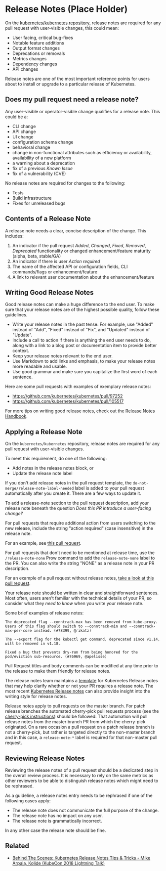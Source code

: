 # Release Notes (Place Holder)

On the [kubernetes/kubernetes repository][kubernetes-repository], release notes
are required for any pull request with user-visible changes, this could mean:

- User facing, critical bug-fixes
- Notable feature additions
- Output format changes
- Deprecations or removals
- Metrics changes
- Dependency changes
- API changes

Release notes are one of the most important reference points for users about to
install or upgrade to a particular release of Kubernetes.

## Does my pull request need a release note?

Any user-visible or operator-visible change qualifies for a release note. This
could be a:

- CLI change
- API change
- UI change
- configuration schema change
- behavioral change
- change in non-functional attributes such as efficiency or availability,
  availability of a new platform
- a warning about a deprecation
- fix of a previous _Known Issue_
- fix of a vulnerability (CVE)

No release notes are required for changes to the following:

- Tests
- Build infrastructure
- Fixes for unreleased bugs

## Contents of a Release Note

A release note needs a clear, concise description of the change. This includes:

1. An indicator if the pull request _Added_, _Changed_, _Fixed_, _Removed_,
   _Deprecated_ functionality or changed enhancement/feature maturity (alpha,
   beta, stable/GA)
2. An indicator if there is user _Action required_
3. The name of the affected API or configuration fields, CLI commands/flags or
   enhancement/feature
4. A link to relevant user documentation about the enhancement/feature

## Writing Good Release Notes

Good release notes can make a huge difference to the end user. To make sure that
your release notes are of the highest possible quality, follow these guidelines.

- Write your release notes in the past tense. For example, use "Added" instead
  of "Add", "Fixed" instead of "Fix", and "Updated" instead of "Update".
- Include a call to action if there is anything the end user needs to do, along
  with a link to a blog post or documentation item to provide better context.
- Keep your release notes relevant to the end user.
- Use Markdown to add links and emphasis, to make your release notes more
  readable and usable.
- Use good grammar and make sure you capitalize the first word of each
  sentence. 

Here are some pull requests with examples of exemplary release notes:
- https://github.com/kubernetes/kubernetes/pull/97252
- https://github.com/kubernetes/kubernetes/pull/105517

For more tips on writing good release notes, check out the [Release Notes Handbook].

## Applying a Release Note

On the `kubernetes/kubernetes` repository, release notes are required for any pull
request with user-visible changes.

To meet this requirement, do one of the following:
- Add notes in the release notes block, or
- Update the release note label

If you don't add release notes in the pull request template, the
`do-not-merge/release-note-label-needed` label is added to your pull request
automatically after you create it. There are a few ways to update it.

To add a release-note section to the pull request description, add your release
note beneath the question *Does this PR introduce a user-facing change?*

For pull requests that require additional action from users switching to the new
release, include the string "action required" (case insensitive) in the release
note.

For an example, see [this pull request](https://github.com/kubernetes/kubernetes/pull/107207).

For pull requests that don't need to be mentioned at release time, use the
`/release-note-none` Prow command to add the `release-note-none` label to the
PR. You can also write the string "NONE" as a release note in your PR
description.

For an example of a pull request without release notes, 
[take a look at this pull request](https://github.com/kubernetes/kubernetes/pull/107910).

Your release note should be written in clear and straightforward sentences. Most
often, users aren't familiar with the technical details of your PR, so consider
what they _need to know_ when you write your release note.

Some brief examples of release notes:

```
The deprecated flag --conntrack-max has been removed from kube-proxy. Users of this flag should switch to --conntrack-min and --conntrack-max-per-core instead. (#78399, @rikatz)

The --export flag for the kubectl get command, deprecated since v1.14, will be removed in v1.18.

Fixed a bug that prevents dry-run from being honored for the pod/eviction sub-resource. (#76969, @apelisse)
```

Pull Request titles and body comments can be modified at any time prior to the
release to make them friendly for release notes.

The release notes team maintains a
[template](https://github.com/kubernetes/sig-release/blob/master/release-team/role-handbooks/release-notes/relnotes-template.md)
for Kubernetes Release notes that may help clarify whether or not your PR
requires a release note. The most recent 
[Kubernetes Release notes](https://kubernetes.io/docs/setup/release/notes/) can
also provide insight into the writing style for release notes.

Release notes apply to pull requests on the master branch. For patch release
branches the automated cherry-pick pull requests process (see the 
[cherry-pick instructions](/contributors/devel/sig-release/cherry-picks.md))
should be followed.  That automation will pull release notes from the master
branch PR from which the cherry-pick originated. On a rare occasion a pull
request on a patch release branch is not a cherry-pick, but rather is targeted
directly to the non-master branch and in this case, a `release-note-*` label is
required for that non-master pull request.

## Reviewing Release Notes

Reviewing the release notes of a pull request should be a dedicated step in the
overall review process. It is necessary to rely on the same metrics as other
reviewers to be able to distinguish release notes which might need to be
rephrased.

As a guideline, a release notes entry needs to be rephrased if one of the
following cases apply:

- The release note does not communicate the full purpose of the change.
- The release note has no impact on any user.
- The release note is grammatically incorrect.

In any other case the release note should be fine.

## Related

* [Behind The Scenes: Kubernetes Release Notes Tips & Tricks - Mike Arpaia, Kolide (KubeCon 2018 Lightning Talk)](https://www.youtube.com/watch?v=n62oPohOyYs)

[kubernetes-repository]: https://git.k8s.io/kubernetes/
[Release Notes Handbook]: https://github.com/kubernetes/sig-release/tree/master/release-team/role-handbooks/release-notes
